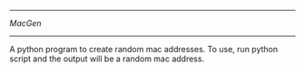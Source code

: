 ********
*MacGen*
********
A python program to create random mac addresses.
To use, run python script and the output will be a random mac address.
